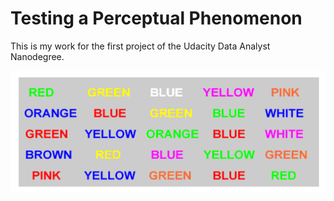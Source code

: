 # Testing a Perceptual Phenomenon

This is my work for the first project of the Udacity Data Analyst Nanodegree.

![list of words illustrating stroop task](stroop_image.png)
